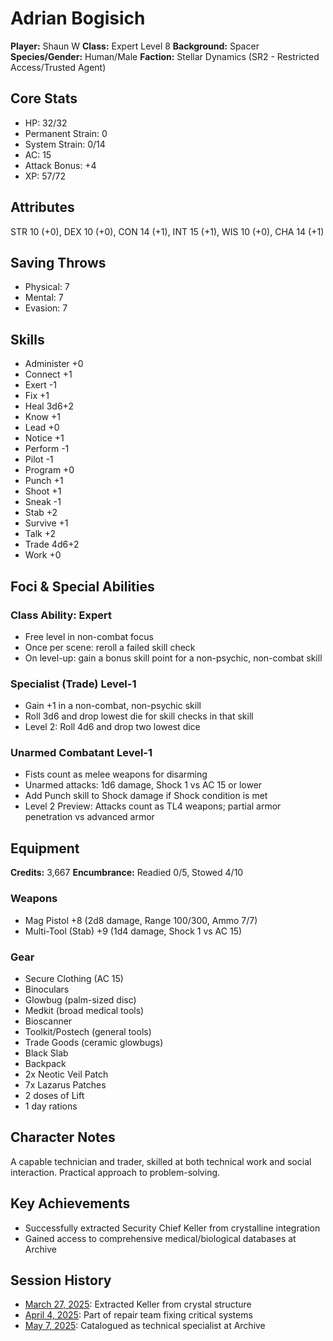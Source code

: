 # Adrian Bogisich
**Player:** Shaun W
**Class:** Expert Level 8
**Background:** Spacer
**Species/Gender:** Human/Male
**Faction:** Stellar Dynamics (SR2 - Restricted Access/Trusted Agent)

## Core Stats
- HP: 32/32
- Permanent Strain: 0
- System Strain: 0/14
- AC: 15
- Attack Bonus: +4
- XP: 57/72

## Attributes
STR 10 (+0), DEX 10 (+0), CON 14 (+1), INT 15 (+1), WIS 10 (+0), CHA 14 (+1)

## Saving Throws
- Physical: 7
- Mental: 7
- Evasion: 7

## Skills
- Administer +0
- Connect +1
- Exert -1
- Fix +1
- Heal 3d6+2
- Know +1
- Lead +0
- Notice +1
- Perform -1
- Pilot -1
- Program +0
- Punch +1
- Shoot +1
- Sneak -1
- Stab +2
- Survive +1
- Talk +2
- Trade 4d6+2
- Work +0

## Foci & Special Abilities
### Class Ability: Expert
- Free level in non-combat focus
- Once per scene: reroll a failed skill check
- On level-up: gain a bonus skill point for a non-psychic, non-combat skill

### Specialist (Trade) Level-1
- Gain +1 in a non-combat, non-psychic skill
- Roll 3d6 and drop lowest die for skill checks in that skill
- Level 2: Roll 4d6 and drop two lowest dice

### Unarmed Combatant Level-1
- Fists count as melee weapons for disarming
- Unarmed attacks: 1d6 damage, Shock 1 vs AC 15 or lower
- Add Punch skill to Shock damage if Shock condition is met
- Level 2 Preview: Attacks count as TL4 weapons; partial armor penetration vs advanced armor

## Equipment
**Credits:** 3,667
**Encumbrance:** Readied 0/5, Stowed 4/10

### Weapons
- Mag Pistol +8 (2d8 damage, Range 100/300, Ammo 7/7)
- Multi-Tool (Stab) +9 (1d4 damage, Shock 1 vs AC 15)

### Gear
- Secure Clothing (AC 15)
- Binoculars
- Glowbug (palm-sized disc)
- Medkit (broad medical tools)
- Bioscanner
- Toolkit/Postech (general tools)
- Trade Goods (ceramic glowbugs)
- Black Slab
- Backpack
- 2x Neotic Veil Patch
- 7x Lazarus Patches
- 2 doses of Lift
- 1 day rations

## Character Notes
A capable technician and trader, skilled at both technical work and social interaction. Practical approach to problem-solving.

## Key Achievements
- Successfully extracted Security Chief Keller from crystalline integration
- Gained access to comprehensive medical/biological databases at Archive

## Session History
- [March 27, 2025](../sectors/abiha-omicron/sessions/2025-03-27-orinda-mine-rescue.md): Extracted Keller from crystal structure
- [April 4, 2025](../sectors/abiha-omicron/sessions/2025-04-04-penticton-9.md): Part of repair team fixing critical systems
- [May 7, 2025](../sectors/abiha-omicron/sessions/2025-05-07-archive-experience.md): Catalogued as technical specialist at Archive